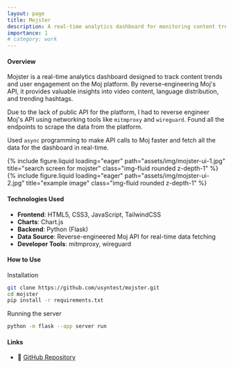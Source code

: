 ```yaml
---
layout: page
title: Mojster
description: A real-time analytics dashboard for monitoring content trends and user engagement on the Moj platform.
importance: 1
# category: work
---
```


#### Overview
Mojster is a real-time analytics dashboard designed to track content trends and user engagement on the Moj platform. By reverse-engineering Moj's API, it provides valuable insights into video content, language distribution, and trending hashtags.

Due to the lack of public API for the platform, I had to reverse engineer Moj's API using networking tools like `mitmproxy` and `wireguard`. Found all the endpoints to scrape the data from the platform.

Used `async` programming to make API calls to Moj faster and fetch all the data for the dashboard in real-time.

<div class="row">
    <div class="col-sm mt-3 mt-md-0">
        {% include figure.liquid loading="eager" path="assets/img/mojster-ui-1.jpg" title="search screen for mojster" class="img-fluid rounded z-depth-1" %}
    </div>
    <div class="col-sm mt-3 mt-md-0">
        {% include figure.liquid loading="eager" path="assets/img/mojster-ui-2.jpg" title="example image" class="img-fluid rounded z-depth-1" %}
    </div>
</div>

#### Technologies Used
- **Frontend**: HTML5, CSS3, JavaScript, TailwindCSS
- **Charts**: Chart.js  
- **Backend**: Python (Flask)
- **Data Source**: Reverse-engineered Moj API for real-time data fetching 
- **Developer Tools**: mitmproxy, wireguard

#### How to Use
Installation  

```bash
git clone https://github.com/usyntest/mojster.git
cd mojster
pip install -r requirements.txt
```

Running the server
```bash
python -m flask --app server run
```

#### Links

- 📂 [GitHub Repository](https://github.com/usyntest/mojster)